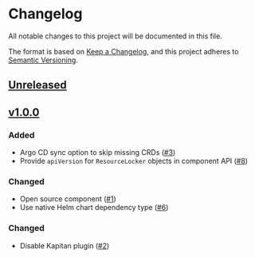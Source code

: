 # Changelog
All notable changes to this project will be documented in this file.

The format is based on [Keep a Changelog](https://keepachangelog.com/en/1.0.0/),
and this project adheres to [Semantic Versioning](https://semver.org/spec/v2.0.0.html).

## [Unreleased]

## [v1.0.0]
### Added
- Argo CD sync option to skip missing CRDs ([#3])
- Provide `apiVersion` for `ResourceLocker` objects in component API ([#8])

### Changed

- Open source component ([#1])
- Use native Helm chart dependency type ([#6])

### Changed

- Disable Kapitan plugin ([#2])

[Unreleased]: https://github.com/projectsyn/component-resource-locker/compare/v1.0.0...HEAD
[v1.0.0]: https://github.com/projectsyn/component-resource-locker/releases/tag/v1.0.0

[#1]: https://github.com/projectsyn/component-resource-locker/pull/1
[#2]: https://github.com/projectsyn/component-resource-locker/pull/2
[#3]: https://github.com/projectsyn/component-resource-locker/pull/3
[#6]: https://github.com/projectsyn/component-resource-locker/pull/6
[#8]: https://github.com/projectsyn/component-resource-locker/pull/8
